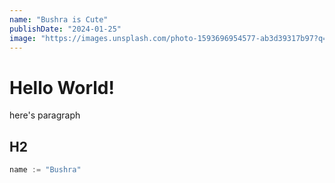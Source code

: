 ```yaml
---
name: "Bushra is Cute"
publishDate: "2024-01-25"
image: "https://images.unsplash.com/photo-1593696954577-ab3d39317b97?q=80&w=1000&auto=format&fit=crop&ixlib=rb-4.0.3&ixid=M3wxMjA3fDB8MHxzZWFyY2h8MTB8fGZyZWUlMjBpbWFnZXN8ZW58MHx8MHx8fDA%3D"
---
```


# Hello World!

here's paragraph

## H2

```go
name := "Bushra"
```
